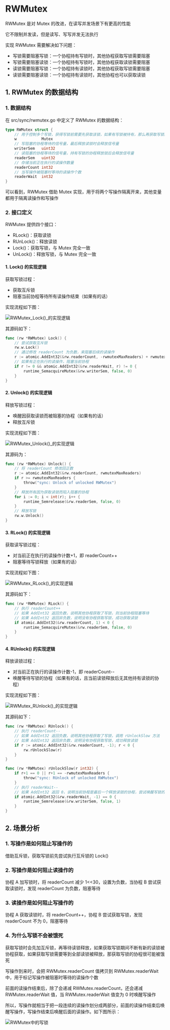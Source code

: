 # RWMutex

RWMutex 是对 Mutex 的改进，在读写并发场景下有更高的性能

它不限制并发读，但是读写、写写并发无法执行

实现 RWMutex 需要解决如下问题：

- 写锁需要阻塞写锁：一个协程持有写锁时，其他协程获取写锁需要阻塞
- 写锁需要阻塞读锁：一个协程持有写锁时，其他协程获取读锁需要阻塞
- 读锁需要阻塞写锁：一个协程持有读锁时，其他协程获取写锁需要阻塞
- 读锁需要阻塞读锁：一个协程持有读锁时，其他协程也可以获取读锁

## 1. RWMutex 的数据结构

### 1. 数据结构

在 src/sync/rwmutex.go 中定义了 RWMutex 的数据结构：

```go
type RWMutex struct {
    // 用于控制多个写锁，获得写锁前需要先获取该锁，如果有写锁被持有，那么再获取写锁的协程被阻塞
    w           Mutex
    // 写阻塞的协程等待的信号量，最后释放读锁时会释放信号量
    writerSem   uint32
    // 读阻塞的协程等待的信号量，持有写锁的协程释放锁后会释放信号量
    readerSem   uint32
    // 存储当前正在执行的读操作数量
    readerCount int32
    // 当写操作被阻塞时等待的读操作个数
    readerWait  int32
}
```

可以看到，RWMutex 借助 Mutex 实现，用于将两个写操作隔离开来，其他变量都用于隔离读操作和写操作

### 2. 接口定义

RWMutex 提供四个接口：

- RLock()：获取读锁
- RUnLock()：释放读锁
- Lock()：获取写锁，与 Mutex 完全一致
- UnLock()：释放写锁，与 Mutex 完全一致

#### 1. Lock() 的实现逻辑

获取写锁过程：

- 获取互斥锁
- 阻塞当前协程等待所有读操作结束（如果有的话）

实现流程如下图：

![RWMutex_Lock()_的实现逻辑](<pic/RWMutex_Lock()_的实现逻辑.png>)

其源码如下：

```go
func (rw *RWMutex) Lock() {
    // 尝试获取互斥锁
    rw.w.Lock()
    // 通过修改 readerCount 为负数，来阻塞后续的读操作
    r := atomic.AddInt32(&rw.readerCount, -rwmutexMaxReaders) + rwmutexMaxReaders
    // 如果有正在执行的读操作，阻塞当前协程
    if r != 0 && atomic.AddInt32(&rw.readerWait, r) != 0 {
        runtime_SemacquireMutex(&rw.writerSem, false, 0)
    }
}
```

#### 2. Unlock() 的实现逻辑

释放写锁过程：

- 唤醒因获取读锁而被阻塞的协程（如果有的话）
- 释放互斥锁

实现流程如下图：

![RWMutex_Unlock()_的实现逻辑](<pic/RWMutex_Unlock()_的实现逻辑.png>)

其源码为：

```go
func (rw *RWMutex) Unlock() {
    // 将 readerCount 修改回正数
    r := atomic.AddInt32(&rw.readerCount, rwmutexMaxReaders)
    if r >= rwmutexMaxReaders {
        throw("sync: Unlock of unlocked RWMutex")
    }
    // 释放所有因为获取读锁而陷入阻塞的协程
    for i := 0; i < int(r); i++ {
        runtime_Semrelease(&rw.readerSem, false, 0)
    }
    // 释放写锁
    rw.w.Unlock()
}
```

#### 3. RLock() 的实现逻辑

获取读写锁过程：

- 对当前正在执行的读操作计数+1，即 readerCount++
- 阻塞等待写锁释放（如果有的话）

实现流程如下图：

![RWMutex_RLock()_的实现逻辑](<pic/RWMutex_RLock()_的实现逻辑.png>)

其源码如下：

```go
func (rw *RWMutex) RLock() {
    // 执行 readerCount++
    // 如果 AddInt32 返回负数，说明其他协程获取了写锁，则当前协程阻塞等待
    // 如果 AddInt32 返回非负数，说明没有协程获取写锁，成功获取读锁
    if atomic.AddInt32(&rw.readerCount, 1) < 0 {
        runtime_SemacquireMutex(&rw.readerSem, false, 0)
    }
}
```

#### 4. RUnlock() 的实现逻辑

释放读锁过程：

- 对当前正在执行的读操作计数-1，即 readerCount--
- 唤醒等待写锁的协程（如果有的话，且当前读锁释放后无其他持有读锁的协程）

实现流程如下图：

![RWMutex_RUnlock()_的实现逻辑](<pic/RWMutex_RUnlock()_的实现逻辑.png>)

其源码如下：

```go
func (rw *RWMutex) RUnlock() {
    // 执行 readerCount--
    // 如果 AddInt32 返回负数，说明其他协程获取了写锁，调用 rUnlockSlow 方法
    // 如果 AddInt32 返回非负数，说明没有协程获取写锁，成功释放读锁
    if r := atomic.AddInt32(&rw.readerCount, -1); r < 0 {
        rw.rUnlockSlow(r)
    }
}

func (rw *RWMutex) rUnlockSlow(r int32) {
    if r+1 == 0 || r+1 == -rwmutexMaxReaders {
        throw("sync: RUnlock of unlocked RWMutex")
    }
    // 执行 readerWait--
    // 如果 AddInt32 返回 0，说明当前协程是最后一个释放读锁的协程，尝试唤醒写锁的协程
    if atomic.AddInt32(&rw.readerWait, -1) == 0 {
        runtime_Semrelease(&rw.writerSem, false, 1)
    }
}
```

## 2. 场景分析

### 1. 写操作是如何阻止写操作的

借助互斥锁，获取写锁前先尝试执行互斥锁的 Lock()

### 2. 写操作是如何阻止读操作的

协程 A 加写锁时，将 readerCount 减少 1<<30，设置为负数，当协程 B 尝试获取读锁时，发现 readerCount 为负数，阻塞等待

### 3. 读操作是如何阻止写操作的

协程 A 获取读锁时，将 readerCount++，协程 B 尝试获取写锁，发现 readerCount 不为 0，阻塞等待

### 4. 为什么写锁不会被饿死

获取写锁时会先加互斥锁，再等待读锁释放，如果获取写锁期间不断有新的读锁被协程获取，如果获取写锁需要等到全部读锁被释放，那获取写锁的协程很可能被饿死

写操作到来时，会把 RWMutex.readerCount 值拷贝到 RWMutex.readerWait 中，用于标记写操作被阻塞时等待的读操作个数

前面的读操作结束后，除了会递减 RWMutex.readerCount，还会递减 RWMutex.readerWait 值，当 RWMutex.readerWait 值变为 0 时唤醒写操作

所以，写操作就相当于把一段连续的读操作划分成两部分，前面的读操作结束后唤醒写操作，写操作结束后唤醒后面的读操作。如下图所示：

![RWMutex中的写锁](pic/RWMutex中的写锁.png)
